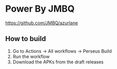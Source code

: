 # Power By JMBQ
https://github.com/JMBQ/azurlane


## How to build
1. Go to Actions -> All workflows -> Perseus Build
2. Run the workflow
3. Download the APKs from the draft releases
